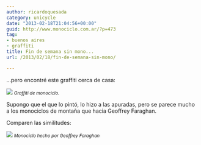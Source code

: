 ```yaml
---
author: ricardoquesada
category: unicycle
date: "2013-02-18T21:04:56+00:00"
guid: http://www.monociclo.com.ar/?p=473
tag:
- buenos aires
- graffiti
title: Fin de semana sin mono...
url: /2013/02/18/fin-de-semana-sin-mono/

---
```


...pero encontré este graffiti cerca de casa:

[![](https://lh3.googleusercontent.com/-zxlsOiSroJo/USKTrY-rOGI/AAAAAAAAr6s/sSDG8VEBLWg/s400/P1000309.JPG)](https://photos.app.goo.gl/4HXgskcgoK9ckQCf9)
<small>*Graffiti de monociclo.*</small>

Supongo que el que lo pintó, lo hizo a las apuradas, pero se parece mucho a los
monociclos de montaña que hacia Geoffrey Faraghan.

Comparen las similitudes:

![](https://lh3.googleusercontent.com/-3juhY4Z1GTA/USKWhFQcKnI/AAAAAAAAsFA/z3SkgfMi4ZQ/s400/telford%2520-%252026_1_w.jpg)
<small>*Monociclo hecho por Geoffrey Faraghan*</small>
